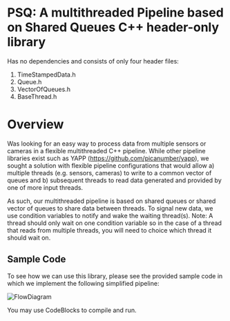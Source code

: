 # PSQ: A multithreaded Pipeline based on Shared Queues C++ header-only library

Has no dependencies and consists of only four header files:
1. TimeStampedData.h
2. Queue.h
3. VectorOfQueues.h
4. BaseThread.h

# Overview
Was looking for an easy way to process data from multiple sensors or cameras in a flexible multithreaded C++ pipeline. While other pipeline libraries exist such as YAPP (https://github.com/picanumber/yapp), we sought a solution with flexible pipeline configurations that would allow a) multiple threads (e.g. sensors, cameras) to write to a common vector of queues and b) subsequent threads to read data generated and provided by one of more input threads. 

As such, our multithreaded pipeline is based on shared queues or shared vector of queues to share data between threads. To signal new data, we use condition variables to notify and wake the waiting thread(s). Note: A thread should only wait on one condition variable so in the case of a thread that reads from multiple threads, you will need to choice which thread it should wait on.

## Sample Code
To see how we can use this library, please see the provided sample code in which we implement the following simplified pipeline:

![FlowDiagram](https://github.com/lucky13bbq/PSQ/assets/1645316/cb2f8391-31bd-4d4e-9c69-c9019d799510)

You may use CodeBlocks to compile and run.
